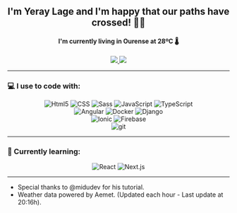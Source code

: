 <h2 align="center">I'm <strong>Yeray Lage</strong> and I'm happy that our paths have crossed! 🤘🏻</h2>

<h4 align="center">I'm currently living in Ourense at <strong>28ºC</strong> 🌡️</h4>

<p align="center">
  <a href="https://www.linkedin.com/in/yeraylage/">
    <img src="https://img.shields.io/badge/Yeray_Lage-blue?style=flat&logo=Linkedin&logoColor=white&link=https://www.linkedin.com/in/yeraylage/">
  </a>
  <a href="mailto:ylagef@gmail.com">
    <img src="https://img.shields.io/badge/ylagef@gmail.com-d14836?style=flat&logo=Gmail&logoColor=white&link=mailto:ylagef@gmail.com">
  </a>
</p>

---

<h3>💻 I use to code with:</h3>

<p align="center">
  <img alt="Html5" src="https://img.shields.io/badge/HTML5-E34F26?style=flat&logo=html5&logoColor=white" />
  <img alt="CSS" src="https://img.shields.io/badge/CSS-1572B6?style=flat&logo=css3&logoColor=white" />
  <img alt="Sass" src="https://img.shields.io/badge/Sass-CC6699?style=flat&logo=sass&logoColor=white" />
  <img alt="JavaScript" src="https://img.shields.io/badge/JavaScript-F7DF1E?style=flat&logo=javascript&logoColor=black" />
  <img alt="TypeScript" src="https://img.shields.io/badge/TypeScript-007ACC?style=flat&logo=typescript&logoColor=white" />
  <br/>
  <img alt="Angular" src="https://img.shields.io/badge/Angular-DD0031?style=flat&logo=angular&logoColor=white" />
  <img alt="Docker" src="https://img.shields.io/badge/Docker-46a2f1?style=flat&logo=docker&logoColor=white" />
  <img alt="Django" src="https://img.shields.io/badge/Django-092E20?style=flat&logo=Django&logoColor=white" />
  <br/>

  <img alt="Ionic" src="https://img.shields.io/badge/Ionic-3880FF?style=flat&logo=Ionic&logoColor=white" />
  <img alt="Firebase" src="https://img.shields.io/badge/Firebase-FFCA28?style=flat&logo=Firebase&logoColor=black" />
  <br/>
  <img alt="git" src="https://img.shields.io/badge/Git-F05032?style=flat&logo=git&logoColor=white" />
</p>

---

<h3>🧠 Currently learning:</h3>

<p align="center">
  <img alt="React" src="https://img.shields.io/badge/React-61DAFB?style=flat&logo=react&logoColor=black" />  
  <img alt="Next.js" src="https://img.shields.io/badge/Next.js-000000?style=flat&logo=Next.js&logoColor=white" />  
</p>

---

- Special thanks to @midudev for his tutorial.
- Weather data powered by Aemet. (Updated each hour - Last update at 20:16h).

